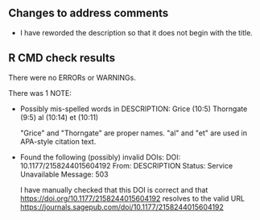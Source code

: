 ## Changes to address comments

* I have reworded the description so that it does not begin with the title.

## R CMD check results
There were no ERRORs or WARNINGs. 

There was 1 NOTE:

* Possibly mis-spelled words in DESCRIPTION:
    Grice (10:5)
    Thorngate (9:5)
    al (10:14)
    et (10:11)
    
    "Grice" and "Thorngate" are proper names. 
    "al" and "et" are used in APA-style citation text.

* Found the following (possibly) invalid DOIs:
    DOI: 10.1177/2158244015604192
    From: DESCRIPTION
    Status: Service Unavailable
    Message: 503
    
    I have manually checked that this DOI is correct and that 
    https://doi.org/10.1177/2158244015604192 resolves to the valid URL
    https://journals.sagepub.com/doi/10.1177/2158244015604192
